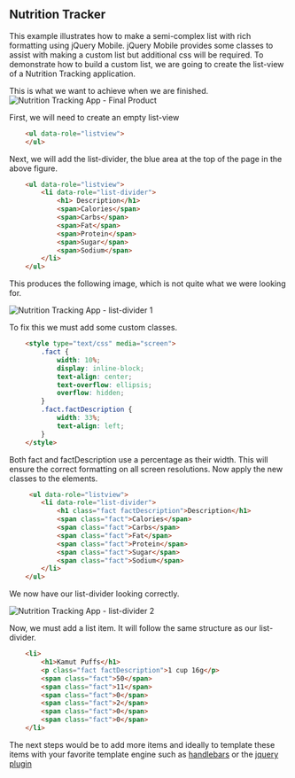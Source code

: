 ## Nutrition Tracker
This example illustrates how to make a semi-complex list with rich formatting using jQuery Mobile.
jQuery Mobile provides some classes to assist with making a custom list but additional css will be required.
To demonstrate how to build a custom list, we are going to create the list-view of a Nutrition Tracking application.

This is what we want to achieve when we are finished.
![Nutrition Tracking App - Final Product](https://github.com/blackberry/jQuery-Mobile-Samples/raw/master/NutritionTracker/figures/final.png)

First, we will need to create an empty list-view

```html
    <ul data-role="listview">
    </ul>
```

Next, we will add the list-divider, the blue area at the top of the page in the above figure.

```html
    <ul data-role="listview">
        <li data-role="list-divider">
            <h1> Description</h1>
            <span>Calories</span>
            <span>Carbs</span>
            <span>Fat</span>
            <span>Protein</span>
            <span>Sugar</span>
            <span>Sodium</span>
        </li>
    </ul>
```

This produces the following image, which is not quite what we were looking for.
 
![Nutrition Tracking App - list-divider 1](https://github.com/blackberry/jQuery-Mobile-Samples/raw/master/NutritionTracker/figures/list-divider.png)

To fix this we must add some custom classes.

```html
    <style type="text/css" media="screen">
        .fact {
            width: 10%;
            display: inline-block;
            text-align: center;
            text-overflow: ellipsis;
            overflow: hidden;
        }
        .fact.factDescription {
            width: 33%;
            text-align: left;
        }
    </style>
```

Both fact and factDescription use a percentage as their width. This will ensure the correct formatting on all screen resolutions.
Now apply the new classes to the elements.

```html
     <ul data-role="listview">
        <li data-role="list-divider">
            <h1 class="fact factDescription">Description</h1>
            <span class="fact">Calories</span>
            <span class="fact">Carbs</span>
            <span class="fact">Fat</span>
            <span class="fact">Protein</span>
            <span class="fact">Sugar</span>
            <span class="fact">Sodium</span>
        </li>
    </ul>
```

We now have our list-divider looking correctly. 

![Nutrition Tracking App - list-divider 2](https://github.com/blackberry/jQuery-Mobile-Samples/raw/master/NutritionTracker/figures/final-list-divider.png)

Now, we must add a list item. It will follow the same structure as our list-divider.

```html
    <li>
        <h1>Kamut Puffs</h1>
        <p class="fact factDescription">1 cup 16g</p>
        <span class="fact">50</span>
        <span class="fact">11</span>
        <span class="fact">0</span>
        <span class="fact">2</span>
        <span class="fact">0</span>
        <span class="fact">0</span>
    </li>
```

The next steps would be to add more items and ideally to template these items with your favorite template engine such as [handlebars](http://handlebarsjs.com/) or the [jquery plugin](http://api.jquery.com/category/plugins/templates/)  
